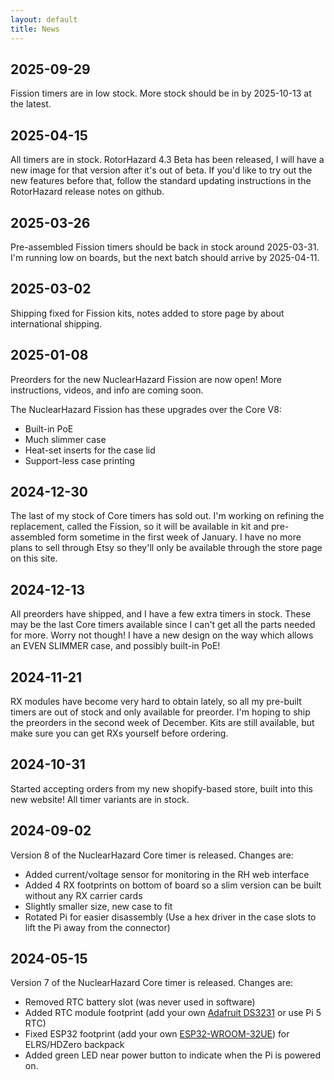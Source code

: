 ```yaml
---
layout: default
title: News
---
```


## 2025-09-29
Fission timers are in low stock. More stock should be in by 2025-10-13 at the latest.

## 2025-04-15
All timers are in stock. RotorHazard 4.3 Beta has been released, I will have a new image for that version after it's out of beta. If you'd like to try out the new features before that, follow the standard updating instructions in the RotorHazard release notes on github.

## 2025-03-26
Pre-assembled Fission timers should be back in stock around 2025-03-31. I'm running low on boards, but the next batch should arrive by 2025-04-11.

## 2025-03-02
Shipping fixed for Fission kits, notes added to store page by about international shipping.

## 2025-01-08
Preorders for the new NuclearHazard Fission are now open! More instructions, videos, and info are coming soon.

The NuclearHazard Fission has these upgrades over the Core V8:
- Built-in PoE
- Much slimmer case
- Heat-set inserts for the case lid
- Support-less case printing

## 2024-12-30
The last of my stock of Core timers has sold out. I'm working on refining the replacement, called the Fission, so it will be available in kit and pre-assembled form sometime in the first week of January. I have no more plans to sell through Etsy so they'll only be available through the store page on this site.

## 2024-12-13
All preorders have shipped, and I have a few extra timers in stock. These may be the last Core timers available since I can't get all the parts needed for more. Worry not though! I have a new design on the way which allows an EVEN SLIMMER case, and possibly built-in PoE!

## 2024-11-21
RX modules have become very hard to obtain lately, so all my pre-built timers are out of stock and only available for preorder. I'm hoping to ship the preorders in the second week of December. Kits are still available, but make sure you can get RXs yourself before ordering.

## 2024-10-31
Started accepting orders from my new shopify-based store, built into this new website! All timer variants are in stock.

## 2024-09-02
Version 8 of the NuclearHazard Core timer is released. Changes are:
- Added current/voltage sensor for monitoring in the RH web interface
- Added 4 RX footprints on bottom of board so a slim version can be built without any RX carrier cards
- Slightly smaller size, new case to fit
- Rotated Pi for easier disassembly (Use a hex driver in the case slots to lift the Pi away from the connector)

## 2024-05-15
Version 7 of the NuclearHazard Core timer is released. Changes are:
- Removed RTC battery slot (was never used in software)
- Added RTC module footprint (add your own <a href="https://www.adafruit.com/product/3013" target="_blank">Adafruit DS3231</a> or use Pi 5 RTC)
- Fixed ESP32 footprint (add your own <a href="https://www.digikey.com/en/products/detail/espressif-systems/ESP32-WROOM-32UE-N16/11613145" target="_blank">ESP32-WROOM-32UE</a>) for ELRS/HDZero backpack
- Added green LED near power button to indicate when the Pi is powered on.